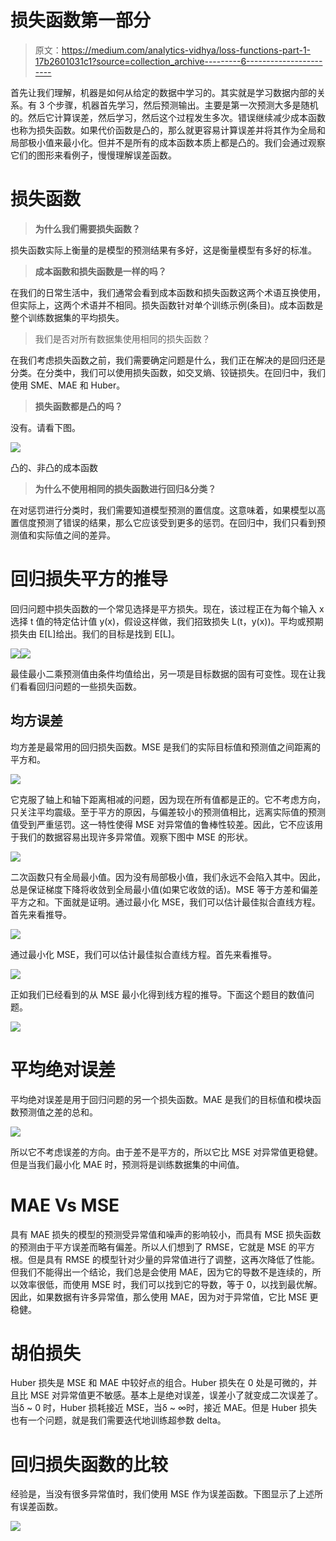 # 损失函数第一部分

> 原文：<https://medium.com/analytics-vidhya/loss-functions-part-1-17b2601031c1?source=collection_archive---------6----------------------->

首先让我们理解，机器是如何从给定的数据中学习的。其实就是学习数据内部的关系。有 3 个步骤，机器首先学习，然后预测输出。主要是第一次预测大多是随机的。然后它计算误差，然后学习，然后这个过程发生多次。错误继续减少成本函数也称为损失函数。如果代价函数是凸的，那么就更容易计算误差并将其作为全局和局部极小值来最小化。但并不是所有的成本函数本质上都是凸的。我们会通过观察它们的图形来看例子，慢慢理解误差函数。

# 损失函数

> **为什么我们需要损失函数？**

损失函数实际上衡量的是模型的预测结果有多好，这是衡量模型有多好的标准。

> **成本函数和损失函数是一样的吗？**

在我们的日常生活中，我们通常会看到成本函数和损失函数这两个术语互换使用，但实际上，这两个术语并不相同。损失函数针对单个训练示例(条目)。成本函数是整个训练数据集的平均损失。

> 我们是否对所有数据集使用相同的损失函数？

在我们考虑损失函数之前，我们需要确定问题是什么，我们正在解决的是回归还是分类。在分类中，我们可以使用损失函数，如交叉熵、铰链损失。在回归中，我们使用 SME、MAE 和 Huber。

> **损失函数都是凸的吗？**

没有。请看下图。

![](img/02efb352637e74f23f07fcb24d562cb5.png)

凸的、非凸的成本函数

> **为什么不使用相同的损失函数进行回归&分类？**

在对惩罚进行分类时，我们需要知道模型预测的置信度。这意味着，如果模型以高置信度预测了错误的结果，那么它应该受到更多的惩罚。在回归中，我们只看到预测值和实际值之间的差异。

# 回归损失平方的推导

回归问题中损失函数的一个常见选择是平方损失。现在，该过程正在为每个输入 x 选择 t 值的特定估计值 y(x)，假设这样做，我们招致损失 L(t，y(x))。平均或预期损失由 E[L]给出。我们的目标是找到 E[L]。

![](img/c815639c59a659380ec0447a59b489ac.png)![](img/b0c9c612700adb8e7b49111ff38aaa73.png)

最佳最小二乘预测值由条件均值给出，另一项是目标数据的固有可变性。现在让我们看看回归问题的一些损失函数。

## 均方误差

均方差是最常用的回归损失函数。MSE 是我们的实际目标值和预测值之间距离的平方和。

![](img/3bbd5638409b1ede28aa26f66a52857d.png)

它克服了轴上和轴下距离相减的问题，因为现在所有值都是正的。它不考虑方向，只关注平均震级。至于平方的原因，与偏差较小的预测值相比，远离实际值的预测值受到严重惩罚。这一特性使得 MSE 对异常值的鲁棒性较差。因此，它不应该用于我们的数据容易出现许多异常值。观察下图中 MSE 的形状。

![](img/5d6001840d55813dc73330015db5c086.png)

二次函数只有全局最小值。因为没有局部极小值，我们永远不会陷入其中。因此，总是保证梯度下降将收敛到全局最小值(如果它收敛的话)。MSE 等于方差和偏差平方之和。下面就是证明。通过最小化 MSE，我们可以估计最佳拟合直线方程。首先来看推导。

![](img/dc3c36701fb0476f26d029daa3ab83f6.png)

通过最小化 MSE，我们可以估计最佳拟合直线方程。首先来看推导。

![](img/ca28a64ac7baf32835f12a4b2663ddd3.png)

正如我们已经看到的从 MSE 最小化得到线方程的推导。下面这个题目的数值问题。

![](img/1bdabce8100bb77a141cff6e83f6099b.png)

# 平均绝对误差

平均绝对误差是用于回归问题的另一个损失函数。MAE 是我们的目标值和模块函数预测值之差的总和。

![](img/f39748f08d7a1d2f22518c68c7a8d585.png)

所以它不考虑误差的方向。由于差不是平方的，所以它比 MSE 对异常值更稳健。但是当我们最小化 MAE 时，预测将是训练数据集的中间值。

# MAE Vs MSE

具有 MAE 损失的模型的预测受异常值和噪声的影响较小，而具有 MSE 损失函数的预测由于平方误差而略有偏差。所以人们想到了 RMSE，它就是 MSE 的平方根。但是具有 RMSE 的模型针对少量的异常值进行了调整，这再次降低了性能。但我们不能得出一个结论，我们总是会使用 MAE，因为它的导数不是连续的，所以效率很低，而使用 MSE 时，我们可以找到它的导数，等于 0，以找到最优解。因此，如果数据有许多异常值，那么使用 MAE，因为对于异常值，它比 MSE 更稳健。

# 胡伯损失

Huber 损失是 MSE 和 MAE 中较好点的组合。Huber 损失在 0 处是可微的，并且比 MSE 对异常值更不敏感。基本上是绝对误差，误差小了就变成二次误差了。当δ ~ 0 时，Huber 损耗接近 MSE，当δ ~ ∞时，接近 MAE。但是 Huber 损失也有一个问题，就是我们需要迭代地训练超参数 delta。

# 回归损失函数的比较

经验是，当没有很多异常值时，我们使用 MSE 作为误差函数。下图显示了上述所有误差函数。

![](img/ef43886b25d72f36b2956ab5eaadff6c.png)